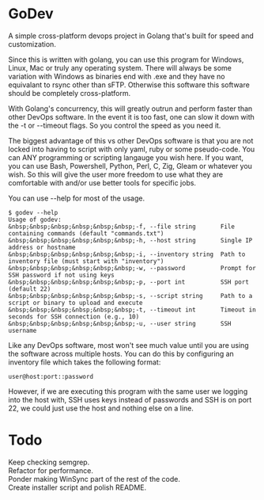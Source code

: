 # GoDev
A simple cross-platform devops project in Golang that's built for speed and customization. 

Since this is written with golang, you can use this program for Windows, Linux, Mac or truly any operating system. There will always be some variation with Windows as binaries end with .exe and they have no equivalant to rsync other than sFTP. Otherwise this software this software should be completely cross-platform. 

With Golang's concurrency, this will greatly outrun and perform faster than other DevOps software. In the event it is too fast, one can slow it down with the -t or --timeout flags. So you control the speed as you need it.

The biggest advantage of this vs other DevOps software is that you are not locked into having to script with only yaml, ruby or some pseudo-code. You can ANY programming or scripting langauge you wish here. If you want, you can use Bash, Powershell, Python, Perl, C, Zig, Gleam or whatever you wish. So this will give the user more freedom to use what they are comfortable with and/or use better tools for specific jobs. 

You can use --help for most of the usage. 
```
$ godev --help
Usage of godev:
&nbsp;&nbsp;&nbsp;&nbsp;&nbsp;&nbsp;-f, --file string       File containing commands (default "commands.txt")
&nbsp;&nbsp;&nbsp;&nbsp;&nbsp;&nbsp;-h, --host string       Single IP address or hostname
&nbsp;&nbsp;&nbsp;&nbsp;&nbsp;&nbsp;-i, --inventory string  Path to inventory file (must start with "inventory")
&nbsp;&nbsp;&nbsp;&nbsp;&nbsp;&nbsp;-w, --password          Prompt for SSH password if not using keys
&nbsp;&nbsp;&nbsp;&nbsp;&nbsp;&nbsp;-p, --port int          SSH port (default 22)
&nbsp;&nbsp;&nbsp;&nbsp;&nbsp;&nbsp;-s, --script string     Path to a script or binary to upload and execute
&nbsp;&nbsp;&nbsp;&nbsp;&nbsp;&nbsp;-t, --timeout int       Timeout in seconds for SSH connection (e.g., 10)
&nbsp;&nbsp;&nbsp;&nbsp;&nbsp;&nbsp;-u, --user string       SSH username
```
Like any DevOps software, most won't see much value until you are using the software across multiple hosts. You can do this by configuring an inventory file which takes the following format:
```
user@host:port::password
```

However, if we are executing this program with the same user we logging into the host with, SSH uses keys instead of passwords and SSH is on port 22, we could just use the host and nothing else on a line.  

# Todo
Keep checking semgrep.<br>
Refactor for performance.<br>
Ponder making WinSync part of the rest of the code.<br>
Create installer script and polish README.<br>
